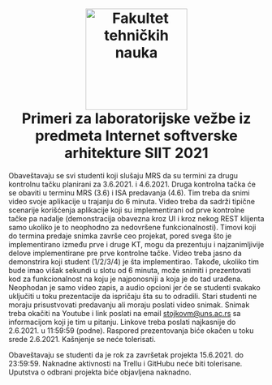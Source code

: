 <h1 align="center">
  <a name="logo" href="http://ftn.uns.ac.rs/691618389/fakultet-tehnickih-nauka"><img src="https://i.imgur.com/eBaobcQ.jpg" alt="Fakultet tehničkih nauka" width="200"></a>
  <br>
  Primeri za laboratorijske vežbe iz predmeta Internet softverske arhitekture SIIT 2021
</h1>

Obaveštavaju se svi studenti koji slušaju MRS da su termini za drugu kontrolnu tačku planirani za 3.6.2021. i 4.6.2021.
Druga kontrolna tačka će se obaviti u terminu MRS (3.6) i ISA predavanja (4.6).
Tim treba da snimi video svoje aplikacije u trajanju do 6 minuta. Video treba da sadrži tipične scenarije korišćenja aplikacije koji su implementirani od prve kontrolne tačke pa nadalje (demonstracija obavezna kroz UI i kroz nekog REST klijenta samo ukoliko je to neophodno za nedovršene funkcionalnosti).
Timovi koji do termina predaje snimka završe ceo projekat, pored svega što je implementirano između prve i druge KT, mogu da prezentuju i najzanimljivije delove implementirane pre prve kontrolne tačke.
Video treba jasno da demonstrira koji student (1/2/3/4) je šta implementirao.
Takođe, ukoliko tim bude imao višak sekundi u slotu od 6 minuta, može snimiti i prezentovati kod za funkcionalnost na koju je najponosniji a koja je do tad urađena. Neophodan je samo video zapis, a audio opcioni jer će se studenti svakako uključiti u toku prezentacije da ispričaju šta su to odradili.
Stari studenti ne moraju prisustvovati predavanju ali moraju poslati video snimak.
Snimak treba okačiti na Youtube i link poslati na email stojkovm@uns.ac.rs sa informacijom koji je tim u pitanju.
Linkove treba poslati najkasnije do 2.6.2021. u 11:59:59 (podne).
Raspored prezentovanja biće okačen u toku srede 2.6.2021.
Kašnjenje se neće tolerisati.



Obaveštavaju se studenti da je rok za završetak projekta 15.6.2021. do 23:59:59.
Naknadne aktivnosti na Trellu i GitHubu neće biti tolerisane.
Uputstva o odbrani projekta biće objavljena naknadno.
